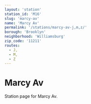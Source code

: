```yaml
---
layout: 'station'
station_id: 'M16'
slug: 'marcy-av'
name: 'Marcy Av'
permalink: '/stations/marcy-av-j,m,z/'
borough: 'Brooklyn'
neighborhood: 'Williamsburg'
zip_code: '11211'
routes:
  - J,
  - M,
  - Z
---
```

# Marcy Av

Station page for Marcy Av.
